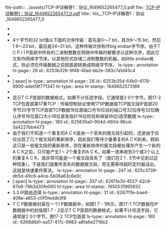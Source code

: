 file-path:: ../assets/TCP-IP详解卷1：协议_1649652265477_0.pdf
file:: [TCP-IP详解卷1：协议_1649652265477_0.pdf](../assets/TCP-IP详解卷1：协议_1649652265477_0.pdf)
title:: hls__TCP-IP详解卷1：协议_1649652265477_0

-
-
- 4个字节的32 bit值以下面的次序传输：首先是0～7 bit，其次8～15 bit，然后1 6～23 bit，最后是24~31 bit。这种传输次序称作big endian字节序。由于T C P / I P首部中所有的二进制整数在网络中传输时都要求以这种次序，因此它又称作网络字节序。以其他形式存储二进制整数的机器，如little endian格式，则必须在传输数据之前把首部转换成网络字节序。
  ls-type:: annotation
  hl-page:: 29
  id:: 6253b326-9f48-4fad-bb2e-383c7a1d45c4
-
- [:span]
  ls-type:: annotation
  hl-page:: 28
  id:: 6253b35d-64b0-4178-9900-ade09f771347
  hl-type:: area
  hl-stamp:: 1649652573189
-
- 显示T C P首部的数据格式。如果不计任选字段，它通常是2 0个字节。图17-2   TCP包首部第17章TCP：传输控制协议使用171IP数据报TCP报文段IP首部20字节20字节TCP首部TCP数据16位源端口号16位目的端口号32位序号32位确认序号16位窗口大小16位紧急指针16位检验和保留(6位)选项数据
  ls-type:: annotation
  hl-page:: 180
  id:: 625830a0-904d-460d-96cd-3a4227bb4473
- 由于我们不知道一个重复的A C K是由一个丢失的报文段引起的，还是由于仅仅出现了几个报文段的重新排序，因此我们等待少量重复的A C K到来。假如这只是一些报文段的重新排序，则在重新排序的报文段被处理并产生一个新的A C K之前，只可能产生1 ~ 2个重复的A C K。如果一连串收到3个或3个以上的重复A C K，就非常可能是一个报文段丢失了（我们在2 1 . 5节中见到过这种现象）。于是我们就重传丢失的数据报文段，而无需等待超时定时器溢出。这就是快速重传算法。
  ls-type:: annotation
  hl-page:: 247
  id:: 625c3739-db5d-49c6-a4ce-5b06a63c6e0c
- [:span]
  ls-type:: annotation
  hl-page:: 337
  id:: 62611e7d-4527-42c9-87b8-79b3d30fe080
  hl-type:: area
  hl-stamp:: 1650531965932
- 3.3   IP路由选择
  ls-type:: annotation
  hl-page:: 31
  id:: 6267f1fe-bae4-408e-a653-c0f5feddb3f8
- T C P数据被封装在一个I P数据报中，如图1 7 - 1所示。图17-1   TCP数据在IP数据报中的封装图1 7 - 2显示T C P首部的数据格式。如果不计任选字段，它通常是2 0个字节。图17-2   TCP包首部
  ls-type:: annotation
  hl-page:: 180
  id:: 6268d6d1-aa57-417c-9983-a8fa6e2716b2